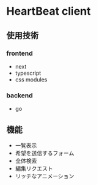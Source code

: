 # HeartBeat client  
  
## 使用技術  
### frontend 
- next  
- typescript  
- css modules
### backend  
- go
## 機能  
- 一覧表示  
- 希望を送信するフォーム  
- 全体検索  
- 編集リクエスト  
- リッチなアニメーション  
